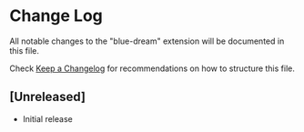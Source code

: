 # Change Log

All notable changes to the "blue-dream" extension will be documented in this file.

Check [Keep a Changelog](http://keepachangelog.com/) for recommendations on how to structure this file.

## [Unreleased]

- Initial release
